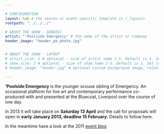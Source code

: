 ```yaml
---

# CONFIGURATION
layout: hab # the season or event-specific template in /_layouts
rootpath: "../../../"

# ABOUT THE SHOW - GENERIC
artist: "'Poolside Emergency" # the name of the artist or company
header_image: "header_pe_photo.jpg"    


# ABOUT THE SHOW - LAYOUT
# artist_size: 1 # optional - size of artist name 1-5. Default is 1. Set longer names to lower values
# show_size: 2 # optional - size of show name 2-5. Default is 2. Set longer names to lower values
# header_image: "header.jpg" # optional custom background image, relative to current page

---
```


**'Poolside Emergency** is the younger scouse sibling of Emergency.  An occasional platform for live art and contemporary performance co-produced with and presented at the Bluecoat, Liverpool over the course of one day.    

In 2013 it will take place on **Saturday 13 April** and the call for proposals will open in **early January 2013, deadline 15 February**.  Details to follow here.

In the meantime have a look at the 2011 [event blog](http://poolside.posterous.com)
